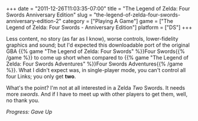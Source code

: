 +++
date = "2011-12-26T11:03:35-07:00"
title = "The Legend of Zelda: Four Swords Anniversary Edition"
slug = "the-legend-of-zelda-four-swords-anniversary-edition-2"
category = ["Playing A Game"]
game = ["The Legend of Zelda: Four Swords - Anniversary Edition"]
platform = ["DS"]
+++

Less content, no story (as far as I know), worse controls, lower-fidelity graphics and sound; but I'd expected this downloadable port of the original GBA {{% game "The Legend of Zelda: Four Swords" %}}Four Swords{{% /game %}} to come up short when compared to {{% game "The Legend of Zelda: Four Swords Adventures" %}}Four Swords Adventures{{% /game %}}.  What I didn't expect was, in single-player mode, you can't control all four Links; you only get <b>two</b>.

What's the point?  I'm not at all interested in a Zelda <i>Two</i> Swords.  It needs more <i>swords</i>.  And if I have to meet up with other players to get them, well, no thank you.

<i>Progress: Gave Up</i>